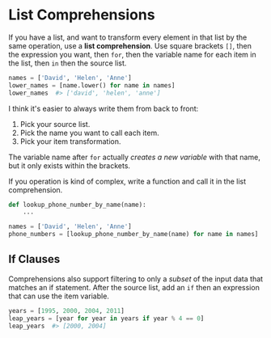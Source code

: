 # List Comprehensions

If you have a list, and want to transform every element in that list by the same operation, use a **list comprehension**.
Use square brackets `[]`, then the expression you want, then `for`, then the variable name for each item in the list, then `in` then the source list.

```py
names = ['David', 'Helen', 'Anne']
lower_names = [name.lower() for name in names]
lower_names  #> ['david', 'helen', 'anne']
```

I think it's easier to always write them from back to front:

1. Pick your source list.
1. Pick the name you want to call each item.
1. Pick your item transformation.

The variable name after `for` actually _creates a new variable_ with that name, but it only exists within the brackets.

If you operation is kind of complex, write a function and call it in the list comprehension.

```py
def lookup_phone_number_by_name(name):
    ...

names = ['David', 'Helen', 'Anne']
phone_numbers = [lookup_phone_number_by_name(name) for name in names]
```

## If Clauses

Comprehensions also support filtering to only a _subset_ of the input data that matches an if statement.
After the source list, add an `if` then an expression that can use the item variable.

```py
years = [1995, 2000, 2004, 2011]
leap_years = [year for year in years if year % 4 == 0]
leap_years  #> [2000, 2004]
```
